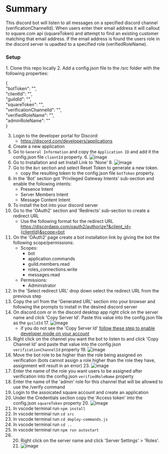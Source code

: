 <h1>Summary</h1>
This discord bot will listen to all messages on a specified discord channel (verificationChannelId). When users enter their email address it will callout to square.com api (squareToken) and attempt to find an existing customer matching that email address. If the email address is found the users role in the discord server is upadted to a specified role (verifiedRoleName).

<h3>Setup</h3>
1. Clone this repo locally
2. Add a config.json file to the /src folder with the following properties: </br>

{</br>
	"botToken": "",</br>
    	"clientId": "",</br>
	"guildId": "",</br>
	"squareToken": "",</br>
	"verificationChannelId": "",</br>
	"verifiedRoleName": "",</br>
	"adminRoleName": ""</br>
}</br>

3. Login to the developer portal for Discord: 
    * https://discord.com/developers/applications
4. Create a new application
5. Go to `General Information` and copy the `Application ID` and add it the config.json file `clientId` property.
	6. ![image](https://github.com/user-attachments/assets/7574dcde-d93e-4a35-823f-226cb85add11)
7. Go to Installation and set Install Link to 'None'
	8. ![image](https://github.com/user-attachments/assets/3d288286-1653-42cd-9dc4-250fc7f29859)
9. Go to the `Bot` section and select Reset Token to generate a new token.
    * copy the resulting token to the config.json file `botToken` property.
10. In the 'Bot' section got 'Privileged Gateway Intents' sub-section and enable the following intents: 
    * Presence Intent
    * Server Members Intent
    * Message Content Intent
11. To install the bot into your discord server 
12. Go to the 'OAuth2' section and 'Redirects' sub-section to create a redirect URL
    * Use the following format for the redirect URL https://discordapp.com/oauth2/authorize?&client_id={clientId}&scope=bot
13. On the 'OAuth2' page create a bot installation link by giving the bot the following scope/permissions:
    * Scopes: 
        * bot
        * application.commands
        * guild.members.read
        * roles_connections.write
        * messages.read
    * Permissions: 
        * Administrator
14. In the 'Select redirect URL' drop down select the redirect URL from the previous step
15. Copy the url from the 'Generated URL' section into your browser and following the prompts to install in the desired discord server
16. On discord.com or in the discord desktop app right click on the server name and click 'Copy Server Id'. Paste this value into the config.json file as the `guildId`
	17. ![image](https://github.com/user-attachments/assets/89ce2aae-9a94-4e50-a1c7-da19b96037c6)
    * if you do not see the 'Copy Server Id' [follow these step to enable developer mode on your account](https://www.howtogeek.com/714348/how-to-enable-or-disable-developer-mode-on-discord/)
18. Right click on the channel you want the bot to listen to and click 'Copy Channel Id' and paste that value into the config.json `verificationChannelId` property
	19. ![image](https://github.com/user-attachments/assets/6797213e-b9a9-4c16-949b-249322630e5e)
22. Move the bot role to be higher than the role being assigned on verification (bots cannot assign a role higher than the role they have, assignment will result in an error)
	23. ![image](https://github.com/user-attachments/assets/882fdf62-c8be-4efb-977f-5da29affd06b)
16. Enter the name of the role you want users to be assigned after verification into the config.json `verifiedRoleName` property
17. Enter the name of the 'admin' role for this channel that will be allowed to use the /verify command
18. Login to the assoicated square account and create an application
19. Under the Credentials section copy the 'Access token' into the config.json `squareToken` property
	20. ![image](https://github.com/user-attachments/assets/32042f36-1e9d-4c8b-a3bc-5c27c2722faa)
21. In vscode terminal run `npm install`
22. In vscode terminal run `cd src`
23. In vscode terminal run `cd deploy-commands.js`
24. In vscode terminal run `cd ..`
25. In vscode terminal run `npm run autostart`
26. 20. Right click on the server name and click 'Server Settings' > 'Roles'.
	21. ![image](https://github.com/user-attachments/assets/06e00792-a93c-4a24-a07a-00d7ed8a3a48)
